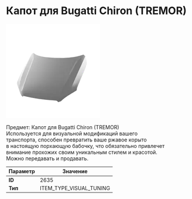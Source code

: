 # Капот для Bugatti Chiron (TREMOR)

![Item Image](../img/2635.webp?raw=true)

Предмет: Капот для Bugatti Chiron (TREMOR)<br>Используется для визуальной модификаций вашего<br>транспорта, способен превратить ваше ржавое корыто<br>в настоящую порхающую бабочку, что обязательно привлечет<br>внимание прохожих своим уникальным стилем и красотой.<br>Можно передавать и продавать.


| Параметр | Значение |
|----------|----------|
| **ID** | 2635 |
| **Тип** | ITEM_TYPE_VISUAL_TUNING |

